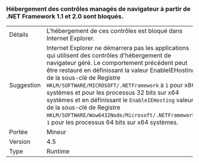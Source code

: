 ### <a name="managed-browser-hosting-controls-from-the-net-framework-11-and-20-are-blocked"></a>Hébergement des contrôles managés de navigateur à partir de .NET Framework 1.1 et 2.0 sont bloqués.

|   |   |
|---|---|
|Détails|L'hébergement de ces contrôles est bloqué dans Internet Explorer.|
|Suggestion|Internet Explorer ne démarrera pas les applications qui utilisent des contrôles d'hébergement de navigateur géré. Le comportement précédent peut être restauré en définissant la valeur EnableIEHosting de la sous-clé de Registre <code>HKLM/SOFTWARE/MICROSOFT/.NETFramework</code> à <code>1</code> pour x86 systèmes et pour les processus 32 bits sur x64 systèmes et en définissant le <code>EnableIEHosting</code> valeur de la sous-clé de Registre <code>HKLM/SOFTWARE/Wow6432Node/Microsoft/.NETFramework</code>à <code>1</code> pour les processus 64 bits sur x64 systèmes.|
|Portée|Mineur|
|Version|4.5|
|Type|Runtime|

